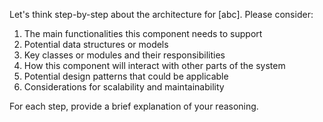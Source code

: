 Let's think step-by-step about the architecture for [abc]. Please consider:  
1. The main functionalities this component needs to support  
2. Potential data structures or models  
3. Key classes or modules and their responsibilities  
4. How this component will interact with other parts of the system  
5. Potential design patterns that could be applicable  
6. Considerations for scalability and maintainability  
  
For each step, provide a brief explanation of your reasoning.